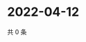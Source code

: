 # 2022-04-12

共 0 条

<!-- BEGIN WEIBO -->
<!-- 最后更新时间 Tue Apr 12 2022 17:15:13 GMT+0800 (China Standard Time) -->

<!-- END WEIBO -->
